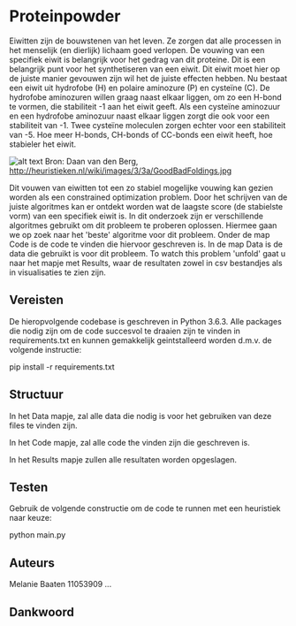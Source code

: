 # Proteinpowder

Eiwitten zijn de bouwstenen van het leven. Ze zorgen dat alle processen in het menselijk (en dierlijk) lichaam goed verlopen. De vouwing van een specifiek eiwit is belangrijk voor het gedrag van dit proteine. Dit is een belangrijk punt voor het synthetiseren van een eiwit. Dit eiwit moet hier op de juiste manier gevouwen zijn wil het de juiste effecten hebben. Nu bestaat een eiwit uit hydrofobe (H) en polaire aminozure (P) en cysteïne (C). De hydrofobe aminozuren willen graag naast elkaar liggen, om zo een H-bond te vormen, die stabiliteit -1 aan het eiwit geeft. Als een cysteïne aminozuur en een hydrofobe aminozuur naast elkaar liggen zorgt die ook voor een stabiliteit van -1. Twee cysteïne moleculen zorgen echter voor een stabiliteit van -5.  Hoe meer H-bonds, CH-bonds of CC-bonds een eiwit heeft, hoe stabieler het eiwit.

![alt text](http://heuristieken.nl/wiki/images/3/3a/GoodBadFoldings.jpg)
Bron: Daan van den Berg, http://heuristieken.nl/wiki/images/3/3a/GoodBadFoldings.jpg

Dit vouwen van eiwitten tot een zo stabiel mogelijke vouwing kan gezien worden als een constrained optimization problem. Door het schrijven van de juiste algoritmes kan er ontdekt worden wat de laagste score (de stabielste vorm) van een specifiek eiwit is. In dit onderzoek zijn er verschillende algoritmes gebruikt om dit probleem te proberen oplossen. Hiermee gaan we op zoek naar het 'beste' algoritme voor dit probleem. 
Onder de map Code is de code te vinden die hiervoor geschreven is. In de map Data is de data die gebruikt is voor dit probleem. To watch this problem 'unfold' gaat u naar het mapje met Results, waar de resultaten zowel in csv bestandjes als in visualisaties te zien zijn.

## Vereisten

De hieropvolgende codebase is geschreven in Python 3.6.3. Alle packages die nodig zijn om de code succesvol te draaien zijn te vinden in requirements.txt en kunnen gemakkelijk geintstalleerd worden d.m.v. de volgende instructie:

pip install -r requirements.txt

## Structuur

In het Data mapje, zal alle data die nodig is voor het gebruiken van deze files te vinden zijn. 

In het Code mapje, zal alle code the vinden zijn die geschreven is.

In het Results mapje zullen alle resultaten worden opgeslagen.

## Testen

Gebruik de volgende constructie om de code te runnen met een heuristiek naar keuze:

python main.py

## Auteurs

Melanie Baaten 11053909
...

## Dankwoord

